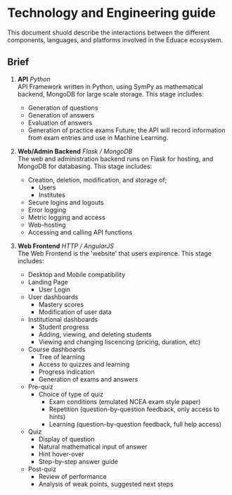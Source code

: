 # Technology and Engineering guide

This document shuold describe the interactions between the different components, languages, and platforms involved in the Eduace ecosystem.

## Brief

1. **API** *Python*  
API Framework written in Python, using SymPy as mathematical backend, MongoDB for large scale storage. This stage includes:
    - Generation of questions
    - Generation of answers
    - Evaluation of answers
    - Generation of practice exams
    Future; the API will record information from exam entries and use in Machine Learning.

2. **Web/Admin Backend** *Flask / MongoDB*  
The web and administration backend runs on Flask for hosting, and MongoDB for databasing. This stage includes:
    - Creation, deletion, modification, and storage of;
        - Users
        - Institutes
    - Secure logins and logouts
    - Error logging
    - Metric logging and access
    - Web-hosting
    - Accessing and calling API functions

3. **Web Frontend** *HTTP / AngularJS*  
The Web Frontend is the 'website' that users expirence. This stage includes:
    - Desktop and Mobile compatibility
    - Landing Page
        - User Login
    - User dashboards
        - Mastery scores
        - Modification of user data
    - Institutional dashboards
        - Student progress
        - Adding, viewing, and deleting students
        - Viewing and changing liscencing (pricing, duration, etc)
    - Course dashboards
        - Tree of learning
        - Access to quizzes and learning
        - Progress indication
        - Generation of exams and answers
    - Pre-quiz
        - Choice of type of quiz
            - Exam conditions (emulated NCEA exam style paper)
            - Repetition (question-by-question feedback, only access to hints)
            - Learning (question-by-question feedback, full help access)
    - Quiz
        - Display of question
        - Natural mathematical input of answer
        - Hint hover-over
        - Step-by-step answer guide
    - Post-quiz
        - Review of performance
        - Analysis of weak points, suggested next steps